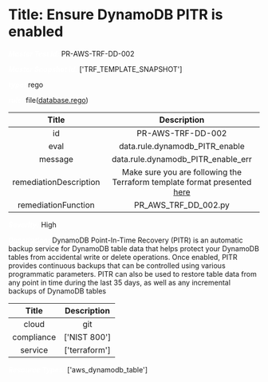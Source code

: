 



# Title: Ensure DynamoDB PITR is enabled


***<font color="white">Master Test Id:</font>*** PR-AWS-TRF-DD-002

***<font color="white">Master Snapshot Id:</font>*** ['TRF_TEMPLATE_SNAPSHOT']

***<font color="white">type:</font>*** rego

***<font color="white">rule:</font>*** file([database.rego])  
  
  
  
  

|Title|Description|
| :---: | :---: |
|id|PR-AWS-TRF-DD-002|
|eval|data.rule.dynamodb_PITR_enable|
|message|data.rule.dynamodb_PITR_enable_err|
|remediationDescription|Make sure you are following the Terraform template format presented <a href='https://registry.terraform.io/providers/hashicorp/aws/latest/docs/resources/dynamodb_table' target='_blank'>here</a>|
|remediationFunction|PR_AWS_TRF_DD_002.py|


***<font color="white">Severity:</font>*** High

***<font color="white">Description:</font>*** DynamoDB Point-In-Time Recovery (PITR) is an automatic backup service for DynamoDB table data that helps protect your DynamoDB tables from accidental write or delete operations. Once enabled, PITR provides continuous backups that can be controlled using various programmatic parameters. PITR can also be used to restore table data from any point in time during the last 35 days, as well as any incremental backups of DynamoDB tables  
  
  

|Title|Description|
| :---: | :---: |
|cloud|git|
|compliance|['NIST 800']|
|service|['terraform']|


***<font color="white">Resource Types:</font>*** ['aws_dynamodb_table']


[database.rego]: https://github.com/prancer-io/prancer-compliance-test/tree/master/aws/terraform/database.rego

